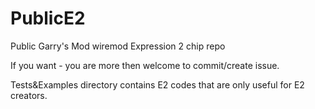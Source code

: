 # PublicE2
Public Garry's Mod wiremod Expression 2 chip repo

If you want - you are more then welcome to commit/create issue.

Tests&Examples directory contains E2 codes that are only useful for E2 creators.
